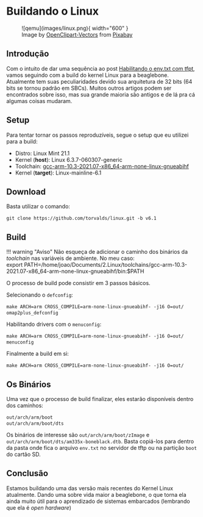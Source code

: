 # Buildando o Linux

<figure markdown>
  ![qemu](images/linux.png){ width="600" } 
  <figcaption>
    Image by <a href="https://pixabay.com/users/openclipart-vectors-30363/?utm_source=link-attribution&utm_medium=referral&utm_campaign=image&utm_content=159784">OpenClipart-Vectors</a> from <a href="https://pixabay.com//?utm_source=link-attribution&utm_medium=referral&utm_campaign=image&utm_content=159784">Pixabay</a>
  </figcaption>
</figure>

## Introdução

Com o intuito de dar uma sequência ao post [Habilitando o env.txt com tfpt](Bootloader/env.md), vamos seguindo com a build do kernel Linux para a beaglebone. Atualmente tem suas peculiaridades devido sua arquitetura de 32 bits (64 bits se tornou padrão em SBCs). Muitos outros artigos podem ser encontrados sobre isso, mas sua grande maioria são antigos e de lá pra cá algumas coisas mudaram.

## Setup

Para tentar tornar os passos reproduzíveis, segue o setup que eu utilizei para a build:

- Distro: Linux Mint 21.1
- Kernel (**host**): Linux 6.3.7-060307-generic 
- Toolchain: [gcc-arm-10.3-2021.07-x86_64-arm-none-linux-gnueabihf](https://developer.arm.com/tools-and-software/open-source-software/developer-tools/gnu-toolchain/gnu-a/downloads/10-3-2021-07)
- Kernel (**target**): Linux-mainline-6.1

## Download

Basta utilizar o comando:

```
git clone https://github.com/torvalds/linux.git -b v6.1
```

## Build

!!! warning "Aviso"
    Não esqueça de adicionar o caminho dos binários da *toolchain* nas variáveis de ambiente. No meu caso: <br>
    export PATH=/home/joao/Documents/2.Linux/toolchains/gcc-arm-10.3-2021.07-x86_64-arm-none-linux-gnueabihf/bin:$PATH

O processo de build pode consistir em 3 passos básicos.

Selecionando o `defconfig`:

```
make ARCH=arm CROSS_COMPILE=arm-none-linux-gnueabihf- -j16 O=out/ omap2plus_defconfig
```

Habilitando drivers com o `menuconfig`:

```
make ARCH=arm CROSS_COMPILE=arm-none-linux-gnueabihf- -j16 O=out/ menuconfig
```

Finalmente a build em si:

```
make ARCH=arm CROSS_COMPILE=arm-none-linux-gnueabihf- -j16 O=out/
```



## Os Binários

Uma vez que o processo de build finalizar, eles estarão disponíveis dentro dos caminhos:

```
out/arch/arm/boot
out/arch/arm/boot/dts
```
Os binários de interesse são `out/arch/arm/boot/zImage` e `out/arch/arm/boot/dts/am335x-boneblack.dtb`. Basta copiá-los para dentro da pasta onde fica o arquivo `env.txt` no servidor de tftp ou na partição `boot` do cartão SD.

## Conclusão

Estamos buildando uma das versão mais recentes do Kernel Linux atualmente. Dando uma sobre vida maior a beaglebone, o que torna ela ainda muito útil para o aprendizado de sistemas embarcados (lembrando que ela é *open hardware*)